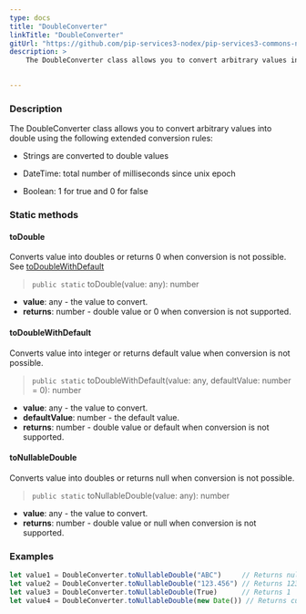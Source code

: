 ```yaml
---
type: docs
title: "DoubleConverter"
linkTitle: "DoubleConverter"
gitUrl: "https://github.com/pip-services3-nodex/pip-services3-commons-nodex"
description: > 
    The DoubleConverter class allows you to convert arbitrary values into double using extended conversion rules.

   
---
```


### Description

The DoubleConverter class allows you to convert arbitrary values into double using the following extended conversion rules:

 - Strings are converted to double values

 - DateTime: total number of milliseconds since unix epoсh
    
 - Boolean: 1 for true and 0 for false  

### Static methods

#### toDouble
Converts value into doubles or returns 0 when conversion is not possible.  
See [toDoubleWithDefault](#todoublewithdefault)

> `public static` toDouble(value: any): number

- **value**: any - the value to convert.
- **returns**: number - double value or 0 when conversion is not supported.

#### toDoubleWithDefault
Converts value into integer or returns default value when conversion is not possible.

> `public static` toDoubleWithDefault(value: any, defaultValue: number = 0): number

- **value**: any - the value to convert.
- **defaultValue**: number - the default value.
- **returns**: number - double value or default when conversion is not supported.

#### toNullableDouble
Converts value into doubles or returns null when conversion is not possible.

> `public static` toNullableDouble(value: any): number

- **value**: any - the value to convert.
- **returns**: number - double value or null when conversion is not supported.

### Examples

```typescript
let value1 = DoubleConverter.toNullableDouble("ABC")     // Returns null
let value2 = DoubleConverter.toNullableDouble("123.456") // Returns 123.456
let value3 = DoubleConverter.toNullableDouble(True)      // Returns 1
let value4 = DoubleConverter.toNullableDouble(new Date()) // Returns current milliseconds (E.g. 1619812281454)

```

